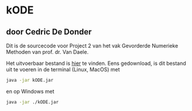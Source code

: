 # kODE
## door Cedric De Donder

Dit is de sourcecode voor Project 2 van het vak Gevorderde Numerieke Methoden van prof. dr. Van Daele.

Het uitvoerbaar bestand is [hier](https://github.com/cshdedonder/kODE/raw/master/kODE.jar) te vinden. Eens gedownload, is dit bestand uit te voeren in de terminal (Linux, MacOS) met
```bash
java -jar kODE.jar
```
en op Windows met 
```bash
java -jar ./kODE.jar
```
